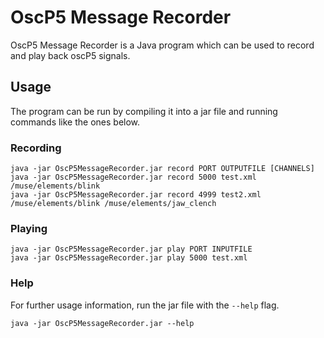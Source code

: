 # OscP5 Message Recorder
OscP5 Message Recorder is a Java program which can be used to record and play back oscP5 signals.

## Usage
The program can be run by compiling it into a jar file and running commands like the ones below.

### Recording
```
java -jar OscP5MessageRecorder.jar record PORT OUTPUTFILE [CHANNELS]
java -jar OscP5MessageRecorder.jar record 5000 test.xml /muse/elements/blink
java -jar OscP5MessageRecorder.jar record 4999 test2.xml /muse/elements/blink /muse/elements/jaw_clench
```

### Playing
```
java -jar OscP5MessageRecorder.jar play PORT INPUTFILE
java -jar OscP5MessageRecorder.jar play 5000 test.xml
```

### Help
For further usage information, run the jar file with the `--help` flag.

```
java -jar OscP5MessageRecorder.jar --help
```
